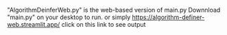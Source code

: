 "AlgorithmDeinferWeb.py" is the web-based version of main.py
Downnload "main.py" on your desktop to run. 
or simply https://algorithm-definer-web.streamlit.app/ click on this link to see output
